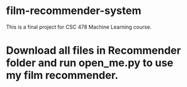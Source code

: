 # film-recommender-system
This is a final project for CSC 478 Machine Learning course.
# Download all files in Recommender folder and run open_me.py to use my film recommender.
